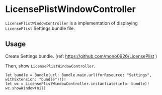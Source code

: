 # LicensePlistWindowController

`LicensePlistWindowController` is a implementation of displaying `LicensePlist` Settings.bundle file.

## Usage

Create Settings.bundle. (ref: https://github.com/mono0926/LicensePlist )

Then, show `LicensePlistWindowController`.

```
let bundle = Bundle(url: Bundle.main.url(forResource: "Settings", withExtension: "bundle")!)!
let wc = LicensePlistWindowController.instantiate(info: bundle)!
wc.showWindow(nil)
```
